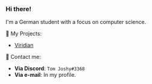 ### Hi there!

I'm a German student with a focus on computer science.

🚧 My Projects:

  - [Viridian](https://github.com/Viridian-Studios)


💬 Contact me:

  - **Via Discord**: `Tom Joshy#3368`
  - **Via e-mail**: In my profile.
